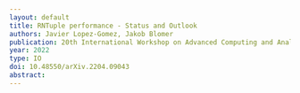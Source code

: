 ```yaml
---
layout: default
title: RNTuple performance - Status and Outlook
authors: Javier Lopez-Gomez, Jakob Blomer
publication: 20th International Workshop on Advanced Computing and Analysis Techniques in Physics Research (ACAT 2021)
year: 2022
type: IO
doi: 10.48550/arXiv.2204.09043
abstract:
---
```

